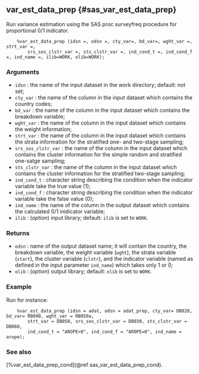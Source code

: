 ## var_est_data_prep {#sas_var_est_data_prep}
Run variance estimation using the SAS proc surveyfreq procedure for proportional 0/1 indicator.

~~~sas
	%var_est_data_prep (idsn =, odsn =, cty_var=, bd_var=, wght_var =, strt_var =, 
		srs_sos_clstr_var =, sts_clstr_var =, ind_cond_t =, ind_cond_f =, ind_name =, ilib=WORK, olib=WORK);
~~~

### Arguments
* `idsn` : the name of the input dataset in the work directory; default: not set;
* `cty_var` : the name of the column in the input dataset which contains the country codes;
* `bd_var` : the name of the column in the input dataset which contains the breakdown variable;
* `wght_var` :  the name of the column in the input dataset which contains the weight information;
* `strt_var` : the name of the column in the input dataset which contains the strata information for the 
	stratified one- and two-stage sampling;
* `srs_sos_clstr_var` : the name of the column in the input dataset which contains the cluster information for 
	the simple random and stratified one-satge sampling;
* `sts_clstr_var` : the name of the column in the input dataset which contains the cluster information for the 
	stratified two-stage sampling;
* `ind_cond_t` : character string describing the condition when the indicator variable take the true value (1);
* `ind_cond_f` : character string describing the condition when the indicator variable take the false value (0);
* `ind_name` : the name of the column in the output dataset which contains the calculated 0/1 inidicator variable;
* `ilib` : (_option_) input library; default: `ilib` is set to `WORK`.

### Returns
* `odsn` : name of the output dataset name; it will contain the country, the breakdown variable, the weight 
	variable (`wght`), the strata variable (`start`), the cluster variable (`clstr`), and the indicator 
	variable (named as defined in the input parameter `ind_name`) which takes only 1 or 0;  
* `olib` : (_option_) output library; default: `olib` is set to `WORK`.

### Example
Run for instance:
~~~sas
	%var_est_data_prep (idsn = adat, odsn = adat_prep, cty_var= DB020, bd_var= RB090, wght_var = RB050a, 
		strt_var = DB050, srs_sos_clstr_var = DB030, sts_clstr_var = DB060, 
		ind_cond_t = "AROPE>0", ind_cond_f = "AROPE=0", ind_name = arope);
~~~

### See also
[%var_est_data_prep_cond](@ref sas_var_est_data_prep_cond).
